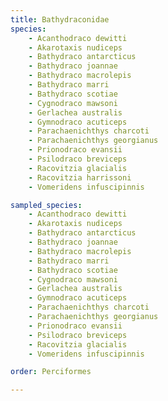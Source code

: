 ```yaml
---
title: Bathydraconidae
species:
    - Acanthodraco dewitti
    - Akarotaxis nudiceps
    - Bathydraco antarcticus
    - Bathydraco joannae
    - Bathydraco macrolepis
    - Bathydraco marri
    - Bathydraco scotiae
    - Cygnodraco mawsoni
    - Gerlachea australis
    - Gymnodraco acuticeps
    - Parachaenichthys charcoti
    - Parachaenichthys georgianus
    - Prionodraco evansii
    - Psilodraco breviceps
    - Racovitzia glacialis
    - Racovitzia harrissoni
    - Vomeridens infuscipinnis

sampled_species:
    - Acanthodraco dewitti
    - Akarotaxis nudiceps
    - Bathydraco antarcticus
    - Bathydraco joannae
    - Bathydraco macrolepis
    - Bathydraco marri
    - Bathydraco scotiae
    - Cygnodraco mawsoni
    - Gerlachea australis
    - Gymnodraco acuticeps
    - Parachaenichthys charcoti
    - Parachaenichthys georgianus
    - Prionodraco evansii
    - Psilodraco breviceps
    - Racovitzia glacialis
    - Vomeridens infuscipinnis

order: Perciformes

---
```

